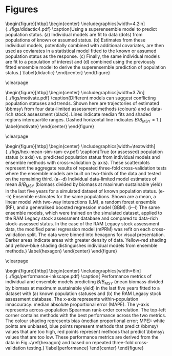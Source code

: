# Figures

<!--The legends for all figures should be grouped on a page that precedes the
figures. Do not place a figure and its legend on the same page.-->

\begin{figure}[htbp]
\begin{center}
\includegraphics[width=4.2in]{../figs/didactic4.pdf}
\caption{Using a superensemble model to predict population status.
(a) Individual models are fit to data (dots) from populations of known or assumed status. (b) Estimates from these individual models, potentially combined with additional covariates, are then used as coviarates in a statistical model fitted to the known or assumed population status as the response. (c) Finally, the same individual models are fit to a population of interest and (d) combined using the previously fitted ensemble model to derive the superensemble prediction of population status.}
\label{didactic}
\end{center}
\end{figure}

\clearpage

\begin{figure}[htbp]
\begin{center}
\includegraphics[width=3.7in]{../figs/motivate.pdf}
\caption{Different models can suggest conflicting population statuses and trends. Shown here are trajectories of estimated \bbmsy\\ from four data-limited assessment methods (colours) and a data-rich stock assessment (black). Lines indicate median fits and shaded regions interquartile ranges. Dashed horizontal line indicates $B/B_\mathrm{MSY} = 1$.}
\label{motivate}
\end{center}
\end{figure}

\clearpage


\begin{figure}[htbp]
\begin{center}
\includegraphics[width=\textwidth]{../figs/hex-mean-sim-ram-cv.pdf}
\caption{True (or assessed) population status (x axis) vs. predicted population status from individual models and ensemble methods with cross-validation (y axis).
These scatterplots represent the aggregate results of repeated three-fold cross-validation tests where the ensemble models are built on two-thirds of the data and tested on the remaining third.
(a--d) Individual data-limited model estimates of mean $B/B_\mathrm{MSY}$ (biomass divided by biomass at maximum sustainable yield) in the last five years for a simulated dataset of known population status.
(e--h) Ensemble estimates for the same populations. Shown are a mean, a linear model with two-way interactions (LM), a random forest ensemble (RF), and a generalised boosted regression model (GBM).
(i--l) The same ensemble models, which were trained on the simulated dataset, applied to the RAM Legacy stock assessment database and compared to data-rich stock-assessed status.
In the case of the RAM Legacy stock assessment data, the modified panel regression model (mPRM) was refit on each cross-validation split.
The data were binned into hexagons for visual presentation. Darker areas indicate areas with greater density of data. Yellow-red shading and yellow-blue shading distinguishes individual models from ensemble methods.}
\label{hexagon}
\end{center}
\end{figure}

\clearpage

\begin{figure}[htbp]
\begin{center}
\includegraphics[width=6in]{../figs/performance-inkscape.pdf}
\caption{
Performance metrics of individual and ensemble models predicting $B/B_\mathrm{MSY}$ (mean biomass divided by biomass at maximum sustainable yield) in the last five years fitted to a dataset with (a) known population statuses and (b) the RAM Legacy stock assessment database. 
The x-axis represents within-population innaccuracy: median absolute proportional error (MAPE). 
The y-axis represents across-population Spearman rank-order correlation. 
The top-left corner contains methods with the best performance across the two metrics. 
The colour shading represents bias (median proportional error; MPE): white points are unbiased, blue points represent methods that predict \bbmsy\\ values that are too high, red points represent methods that predict \bbmsy\\ values that are too low. 
These performance metrics are derived from the data in Fig.~\ref{hexagon} and based on repeated three-fold cross-validation testing.}
\label{performance}
\end{center}
\end{figure}
